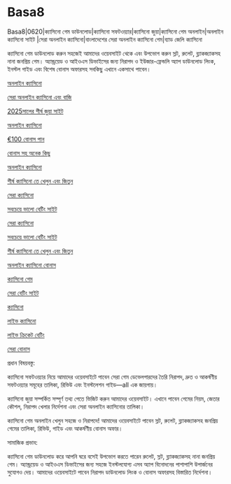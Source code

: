 # Basa8
Basa8|0620|ক্যাসিনো গেম ডাউনলোড|ক্যাসিনো সফটওয়্যার|ক্যাসিনো জুয়া|ক্যাসিনো গেম অনলাইন|অনলাইন ক্যাসিনো সাইট
|সেরা অনলাইন ক্যাসিনো|বাংলাদেশের সেরা অনলাইন ক্যাসিনো গেম|ব্যাড জেলি ক্যাসিনো

ক্যাসিনো গেম ডাউনলোড করুন সহজেই আমাদের ওয়েবসাইট থেকে এবং উপভোগ করুন স্লট, রুলেট, ব্ল্যাকজ্যাকসহ নানা জনপ্রিয় গেম। অ্যান্ড্রয়েড ও আইওএস ডিভাইসের জন্য নিরাপদ ও ইউজার-ফ্রেন্ডলি অ্যাপ ডাউনলোড লিংক, ইনস্টল গাইড এবং বিশেষ বোনাস অফারসহ সবকিছু এখানে একসাথে পাবেন।

<a href="https://basa8hub.com/">অনলাইন ক্যাসিনো</a>

<a href="https://basa8hub.net/">সেরা অনলাইন ক্যাসিনো এবং বাজি</a>

<a href="https://basa8now.com/">2025সালের শীর্ষ জুয়া সাইট</a>

<a href="https://basa8now.net/">অনলাইন ক্যাসিনো </a>

<a href="https://basa8pro.com/">€100 বোনাস পান</a>

<a href="https://basa8pro.net/">বোনাস সহ অনেক কিছু</a>

<a href="https://basa8vip.net/">অনলাইন ক্যাসিনো</a>

<a href="https://basa8us.net/">শীর্ষ ক্যাসিনো তে খেলুন এবং জিতুন</a>

<a href="https://basa8vip.com/">সেরা ক্যাসিনো</a>

<a href="https://basa8us.com/">সবচেয়ে ভালো বেটিং সাইট</a>

<a href="https://basa8vip.com/">সেরা ক্যাসিনো</a>

<a href="https://basa8us.com/">সবচেয়ে ভালো বেটিং সাইট</a>

<a href="https://basa8us.net/">শীর্ষ ক্যাসিনো তে খেলুন এবং জিতুন</a>

<a href="https://basa8wap.com/">অনলাইন ক্যাসিনো বোনাস</a>

<a href="https://basa8pc.com/">ক্যাসিনো গেম</a>

<a href="https://basa8pc.net/">সেরা বেটিং সাইট</a>

<a href="https://basa8live.com/">ক্যাসিনো</a>

<a href="https://basa8live.net/">লাইভ ক্যাসিনো</a>

<a href="https://basa8uk.com/">লাইভ ক্রিকেট বেটিং</a>

<a href="https://basa8uk.net/">সেরা বোনাস</a>

প্রধান বিষয়বস্তু:

ক্যাসিনো সফটওয়্যার নিয়ে আমাদের ওয়েবসাইটে পাবেন সেরা গেম ডেভেলপারদের তৈরি নিরাপদ, দ্রুত ও আকর্ষণীয় সফটওয়্যার সমূহের তালিকা, রিভিউ এবং ইনস্টলেশন গাইড—all এক জায়গায়।

ক্যাসিনো জুয়া সম্পর্কিত সম্পূর্ণ তথ্য পেতে ভিজিট করুন আমাদের ওয়েবসাইট। এখানে পাবেন গেমের নিয়ম, জেতার কৌশল, নিরাপদ খেলার নির্দেশনা এবং সেরা অনলাইন ক্যাসিনোর তালিকা।

ক্যাসিনো গেম অনলাইন খেলুন সহজে ও নিরাপদে! আমাদের ওয়েবসাইটে পাবেন স্লট, রুলেট, ব্ল্যাকজ্যাকসহ জনপ্রিয় গেমের তালিকা, রিভিউ, গাইড এবং আকর্ষণীয় বোনাস অফার।

সামাজিক প্রভাব:

ক্যাসিনো গেম ডাউনলোড করে আপনি ঘরে বসেই উপভোগ করতে পারেন রুলেট, স্লট, ব্ল্যাকজ্যাকসহ নানা জনপ্রিয় গেম। অ্যান্ড্রয়েড ও আইওএস ডিভাইসের জন্য সহজে ইনস্টলযোগ্য এসব অ্যাপ বিনোদনের পাশাপাশি উপার্জনের সুযোগও দেয়। আমাদের ওয়েবসাইটে পাবেন নিরাপদ ডাউনলোড লিংক ও বোনাস অফারসহ বিস্তারিত নির্দেশনা।
